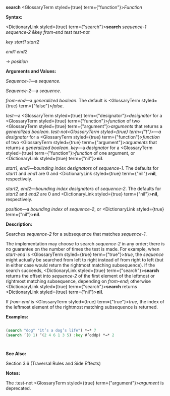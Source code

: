 **search** <GlossaryTerm styled={true} term={"function"}><i>Function</i></GlossaryTerm> 



**Syntax:** 



<DictionaryLink styled={true} term={"search"}><b>search</b></DictionaryLink> *sequence-1 sequence-2* &amp;key *from-end test test-not* 



*key start1 start2* 



*end1 end2* 



*→ position* 



**Arguments and Values:** 



*Sequence-1*—a *sequence*. 



*Sequence-2*—a *sequence*. 



*from-end*—a *generalized boolean*. The default is <GlossaryTerm styled={true} term={"false"}><i>false</i></GlossaryTerm>. 



*test*—a <GlossaryTerm styled={true} term={"designator"}><i>designator</i></GlossaryTerm> for a <GlossaryTerm styled={true} term={"function"}><i>function</i></GlossaryTerm> of two <GlossaryTerm styled={true} term={"argument"}><i>arguments</i></GlossaryTerm> that returns a *generalized boolean*. *test-not<GlossaryTerm styled={true} term={"t"}><i>—a </i></GlossaryTerm>designator* for a <GlossaryTerm styled={true} term={"function"}><i>function</i></GlossaryTerm> of two <GlossaryTerm styled={true} term={"argument"}><i>arguments</i></GlossaryTerm> that returns a *generalized boolean*. *key*—a *designator* for a <GlossaryTerm styled={true} term={"function"}><i>function</i></GlossaryTerm> of one argument, or <DictionaryLink styled={true} term={"nil"}><b>nil</b></DictionaryLink>. 



*start1*, *end1*—*bounding index designators* of *sequence-1*. The defaults for *start1* and *end1* are 0 and <DictionaryLink styled={true} term={"nil"}><b>nil</b></DictionaryLink>, respectively. 



*start2*, *end2*—*bounding index designators* of *sequence-2*. The defaults for *start2* and *end2* are 0 and <DictionaryLink styled={true} term={"nil"}><b>nil</b></DictionaryLink>, respectively. 



*position*—a *bounding index* of *sequence-2*, or <DictionaryLink styled={true} term={"nil"}><b>nil</b></DictionaryLink>. 



**Description:** 



Searches *sequence-2* for a subsequence that matches *sequence-1*. 



The implementation may choose to search *sequence-2* in any order; there is no guarantee on the number of times the test is made. For example, when *start-end* is <GlossaryTerm styled={true} term={"true"}><i>true</i></GlossaryTerm>, the *sequence* might actually be searched from left to right instead of from right to left (but in either case would return the rightmost matching subsequence). If the search succeeds, <DictionaryLink styled={true} term={"search"}><b>search</b></DictionaryLink> returns the offset into *sequence-2* of the first element of the leftmost or rightmost matching subsequence, depending on *from-end*; otherwise <DictionaryLink styled={true} term={"search"}><b>search</b></DictionaryLink> returns <DictionaryLink styled={true} term={"nil"}><b>nil</b></DictionaryLink>. 



If *from-end* is <GlossaryTerm styled={true} term={"true"}><i>true</i></GlossaryTerm>, the index of the leftmost element of the rightmost matching subsequence is returned. 



**Examples:**
```lisp

(search "dog" "it’s a dog’s life") *→* 7 
(search ’(0 1) ’(2 4 6 1 3 5) :key #’oddp) *→* 2 




```
**See Also:** 



Section 3.6 (Traversal Rules and Side Effects) 



**Notes:** 



The :test-not <GlossaryTerm styled={true} term={"argument"}><i>argument</i></GlossaryTerm> is deprecated. 



